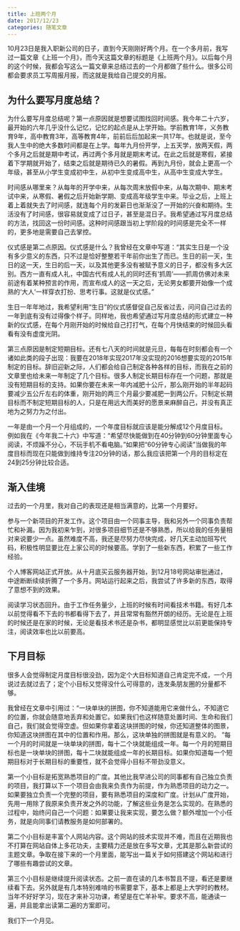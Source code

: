```yaml
---
title: 上班两个月
date: 2017/12/23
categories: 随笔文章
---
```


10月23日是我入职新公司的日子，直到今天刚刚好两个月。在一个多月前，我写过一篇文章《上班一个月》，而今天这篇文章的标题是《上班两个月》。以后每个月的这个时候，我都会写这么一篇文章来总结过去的一个月都做了些什么。很多公司都会要求员工写周报月报，而这就是我给自己提交的月报。

<!-- more -->

## 为什么要写月度总结？
为什么要写月度总结呢？第一点原因就是想要试图找回时间感。我今年二十六岁，最开始的六年几乎没什么记忆，记忆的起点是从上学开始。学前教育1年，义务教育9年，高中教育3年，高等教育4年，前前后后加起来一共17年。也就是说，至今我人生中的绝大多数时间都是在上学。每年九月份开学，上五天学，放两天假，两个多月之后就是期中考试，再过两个多月就是期末考试。在此之后就是寒假，紧接着下学期就开始了，结束之后就是期待已久的暑假。再到九月份，就会上更高一个年级，甚至从小学生变成初中生，从初中生变成高中生，从高中生变成大学生。

时间感从哪里来？从每年的开学中来，从每次周末放假中来，从每次期中、期末考试中来，从寒假、暑假之后开始新学期、变成高年级学生中来。毕业之后，上班上着上着就失去了时间感，就连每个月的发薪日也渐渐没了一开始的兴奋和期待。生活没有了时间感，很容易就变成了过日子，甚至是混日子。我希望通过写月度总结的方法，找回这一份时间感。这种时间感跟当初上学阶段的时间感是完全不一样的，更多地是需要自己去掌控。

仪式感是第二点原因。仪式感是什么？我曾经在文章中写道：“其实生日是一个没有多少意义的东西，只不过是恰好整整若干年前你出生了而已。生日的前一天，生日的这一天，生日的后一天，以及其他更多没有被赋予意义的日子，都没有多大区别。西方一直有成人礼，中国古代有成人礼的同时还有‘抓周’——抓周仿佛对未来前途有着某种预言的作用，而宣布成人的这一天之后，无论男女都要开始像一个成熟的‘大人’一样穿衣打扮、思考行事。这就是仪式感。”

生日一年年地过，我希望利用“生日”的仪式感督促自己反省过去，问问自己过去的一年到底有没有过得像个样子。同样地，我也希望通过写月度总结的形式建立一种新的仪式感，在每个月刚开始的时候给自己打打气，在每个月快结束的时候回头看看有没有虚度光阴。

第三点原因是制定短期目标。还有七八天的时间就是元旦，每每在时刻都会有一个诸如此类的段子出现：我要在2018年实现2017年没实现的2016想要实现的2015年制定的目标。辞旧迎新之际，人们都会给自己制定各种各样的目标，而我在之前的文章里也给未来一年制定了几个目标。很多人制定长期目标存在一个问题，那就是没有短期目标的支持。如果你要在未来一年内减肥十公斤，那么刚开始的半年起码要减少五公斤左右的体重，刚开始的两三个月最少要减肥一到两公斤。只制定长期目标而不制定短期目标的人，只是在用远大而美好的愿景来麻醉自己，并没有真正地为之努力为之付出。

一年是由一个月一个月组成的，一个年度目标就应该是能分解成12个月度目标。例如我在《今年我二十六》中写道：“希望尽快能做到在40分钟到60分钟里面专心阅读，不烦躁不分心，不玩手机不看电脑。”如果把“60分钟专心阅读”当做我的年度目标而现在只能做到维持专注20分钟的话，那么我应该把第一个月的目标定在24到25分钟比较合适。

## 渐入佳境
过去的一个月里，我对自己的表现还是相当满意的，比第一个月要好。

参与一个新项目的开发工作。这个项目由一个同事主导，我和另外一个同事负责帮忙和补漏。因为我初来乍到，对很多项目细节还是不够熟悉，所以给我的任务量相对来说要少一点。虽然难度不高，我还是尽努力尽快完成，好几天主动加班写代码，积极性明显要比在上家公司的时候要高。学到了一些新东西，积累了一些工作经验。

个人博客网站正式开放。从十月底买云服务器开始，到12月18号网站审批通过，中途断断续续折腾了一个多月。网站运行起来之后，我尝试了许多新的东西，取得了意想不到的效果。

阅读学习状态回升。由于工作任务量少，上班的时候有时间看技术书籍。有好几本以前觉得看不下去的书都看得下去了，并且常常有豁然开朗的经历。无论是在上班的时候还是在家的时候，无论是看技术书还是杂书，都明显感觉比以前更能保持专注，阅读效率也比以前要高。

## 下月目标
很多人会觉得制定月度目标很没劲，因为定个大目标知道自己肯定完不成，一个月说过去就过去了；定个小目标又觉得没什么可得意的，连发条朋友圈的分量都不够。

我曾经在文章中引用过：“一块单块的拼图，你不知道能用它来做什么，不知道它的位置，你就会随意地丢弃和处置它。如果我们也这样随意处置时间、生命和我们自己，我们就会觉得空虚。但如果你拿着这块拼图的时候，你还知道整体的图景，你知道这块拼图在其中的位置和作用。那么，这块单独的拼图就是有意义的。 ”每一个月的时间就是一块单块的拼图，每十二个块就能组成一年。每一个月的短期目标也是一块单块的拼图，每十二块就能组成一年的长期目标。如果你知道每一个短期目标对于长期目标的重要性，就不会觉得小目标不带劲没意义。

第一个小目标是拓宽熟悉项目的广度。其他比我早进公司的同事都有自己独立负责的项目，我打算以下一个项目会由我来负责作为前提，作为熟悉项目的动力之一。如果要独立负责一个完整的项目，要有熟悉项目的深度和广度。计划从广度开始，先用一用除了我原来负责开发之外的功能，了解这些业务是怎么实现的。在熟悉的过程中，始终问自己一个问题：如果要让我来实现，要怎么做？额外增加一个小任务，就是向同事们请教服务是如何部署的。

第二个小目标是丰富个人网站内容。这个网站的技术实现并不难，而且在近期我也不打算在网站自体上多花功夫，主要精力还是放在多写文章，尤其是那么新尝试的主题文章。争取在接下来的一个月里面，能写出一篇关于如何搭建这个网站和进行了哪些有趣尝试的文章。

第三个小目标是继续提升阅读状态。之前一直在读的几本书暂且不提，看还是要继续看下去。另外就是有几本特别难啃的书需要拿下，基本上都是上大学时的教材。当年不好好学习，现在才来补习功课，希望是在亡羊补牢。要求不高，能通读一遍，并且能拿出读第二遍的方案即可。

我们下一个月见。
